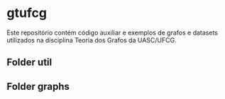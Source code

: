 # gtufcg

Este repositório contém código auxiliar e exemplos de grafos e datasets utilizados na disciplina Teoria dos Grafos da UASC/UFCG.

## Folder util

## Folder graphs
